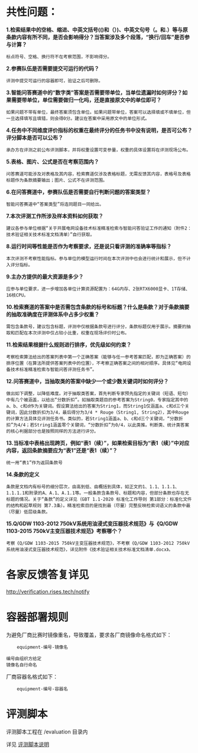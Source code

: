 #   共性问题：

**1.检索结果中的空格、缩进、中英文括号(()和（）)、中英文句号（。和.）等与原条款内容有所不同，是否会影响得分？当答案涉及多个段落，“换行/回车”是否参与计算？**

```
标点符号、空格、换行符不在考察范围，不影响得分。
```

**2.参赛队伍是否需要提交可运行的代码？**
```
评测中提交可运行的容器即可，验证之后可删除。
```

**3.智能问答赛道中的“数字类”答案是否需要带单位，当单位遗漏时如何评分？如果需要带单位，单位需要做归一化吗，还是直接原文中的单位即可？**
```
如果问题不带有单位，最终答案须包含单位。如果问题带单位，答案可以选择填或不填单位，但一旦选择填写且填错，则会得0分。建议在答案中采用原文中的单位形式。
```

**4.任务中不同维度评价指标的权重在最终评分的任务书中没有说明，是否可公布？评分脚本是否可以公布？**
```
承办方在评测之前公布评测脚本，并将权重设置可变参量，权重的具体设置将在评测现场公布。
```

**5.表格、图片、公式是否在考察范围内？**
```
问答赛道可能涉及对表格及其内容，检索赛道仅涉及表格标题，无需反馈其内容，表格号及表格标题作为条款摘要输出；图片、公式不在评测范围。
```

**6.在问答赛道中，参赛队伍是否需要自行判断问题的答案类型？**
```
智能问答赛道中“答案类型”将连同题目一同给出。
```

**7.本次评测工作所涉及样本资料如何获取？**
```
建议各参与单位根据“关于开展电网设备技术标准精准检索与智能问答验证工作的通知（附件2：技术验证相关技术标准文档清单）”自行获取。
```

**8.运行时间等性能是否作为考察要求，还是说只看评测的准确率等指标？**
```
本次评测不考察性能指标。参与单位的模型运行时间在本次评测中也会进行统计和展示，但不计入评分指标。
```

**9.主办方提供的最大资源是多少？**
```
应参与单位要求，进一步增加各单位计算资源配置为：64G内存、2张RTX6000显卡、1T存储、16核CPU。
```

**10.检索赛道的答案中是否需包含条款的标号和标题？什么是条款？对于条款摘要的抽取准确度在评测体系中占多少权重？**
```
需包含条款号，建议包含标题，评测中仅根据条款号进行评分，条款标题仅用于展示。摘要的抽取和匹配在本次评测中仅占较小比重，权重在现场评价时公布。
```

**11.检索结果根据什么规则进行排序，优先级如何约束？**
```answer
考察检索算法给出的答案列表中第一个正确答案（能够与任一参考答案匹配，即为正确答案）的排序位置（在算法所提供答案列表中的位置），不考察正确答案之间的相对顺序。具体见“电网设备技术标准精准检索与智能问答评测任务书”。
```

**12.问答赛道中，当抽取类的答案中缺少一个或少数关键词时如何评分？**
```answer
做出如下调整，以降低难度。对于抽取类答案，首先判断专家预先指定的关键词（短语、短句）中有几个被涵盖，以给出“分数折扣”。如抽取类题目的参考答案为String0，专家指定其中的a、b、c和d作为关键词。假设算法给出的答案为String1，而String1仅涵盖a、c和d三个关键词，因此分数折扣为3/4，最后得分为3/4 * Rouge（String1, String2），其中Rouge的计算方法具体见评测任务书。类似的，若String1涵盖a、b、c和d三个关键词，“分数折扣”为4/4；若String1涵盖零个关键词，“分数折扣”为0/4，以此类推。判断类、统计类答案的核心判据部分也是按照同样的方法进行评分。
```

**13.当标准中表格出现跨页，例如“表1（续）”，如果检索目标为“表1（续）”中对应内容，返回条款摘要应为“表1”还是“表1（续）”？**
```answer
统一用“表1”作为返回条款号
```


**14.条款的定义**
```answer
条款是文档内有标号的细分层次，由高到低、由概括到具体，如正文的1、1.1、1.1.1、1.1.1.1和附录的A、A.1、A.1.1等。一般条款含条款号、标题和内容，但部分条款也存在无标题的情况。关于“条款”的定义详见（GBT 1.1-2020 标准化工作导则 第1部分：标准化文件的结构和起草规则 第7.3条）。精准检索目的是找到最（尽量）完整反映检索词语义的条款中最（尽量）低层级条款。

```

**15.Q/GDW 1103-2012 750kV系统用油浸式变压器技术规范》与《Q/GDW 1103-2015 750kV主变压器技术规范》考察哪个？**
```answer
考察《Q/GDW 1103-2015 750kV主变压器技术规范》，不考察《Q/GDW 1103-2012 750kV系统用油浸式变压器技术规范》，详见附件《技术验证相关技术标准文档清单.docx》。
```
# 各家反馈答复详见
http://verification.rises.tech/notify

#   容器部署规则
为避免厂商比赛时镜像重名，导致覆盖，要求各厂商镜像命名格式如下：
```text
    equipment-编号-镜像名
```
    编号由组织方给定
    镜像名自行命名
厂商容器名格式如下：
```buildoutcfg
    equipment-编号-容器名
```

#   评测脚本
评测脚本工程在 /evaluation 目录内

详见 [评测脚本说明](evaluation/README.md)
